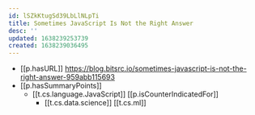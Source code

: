 ```yaml
---
id: lSZkKtugSd39LbLlNLpTi
title: Sometimes JavaScript Is Not the Right Answer
desc: ''
updated: 1638239253739
created: 1638239036495
---
```


- [[p.hasURL]] https://blog.bitsrc.io/sometimes-javascript-is-not-the-right-answer-959abb115693
- [[p.hasSummaryPoints]]
  - [[t.cs.language.JavaScript]] [[p.isCounterIndicatedFor]]
    - [[t.cs.data.science]] [[t.cs.ml]] 
